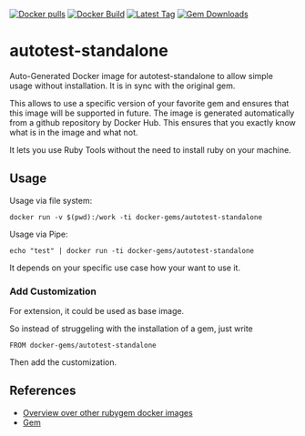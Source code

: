 [![Docker pulls](https://img.shields.io/docker/pulls/rubygem/autotest-standalone.svg)](https://hub.docker.com/r/rubygem/autotest-standalone/)
[![Docker Build](https://img.shields.io/docker/automated/rubygem/autotest-standalone.svg)](https://hub.docker.com/r/rubygem/autotest-standalone/)
[![Latest Tag](https://img.shields.io/github/tag/docker-rubygem/autotest-standalone.svg)](https://hub.docker.com/r/rubygem/autotest-standalone/)
[![Gem Downloads](https://img.shields.io/gem/dt/autotest-standalone.svg)](https://rubygems.org/gems/autotest-standalone/)
# autotest-standalone

Auto-Generated Docker image for autotest-standalone to allow simple usage without installation.
It is in sync with the original gem.

This allows to use a specific version of your favorite gem and ensures that this image will be supported in future.
The image is generated automatically from a github repository by Docker Hub.
This ensures that you exactly know what is in the image and what not.

It lets you use Ruby Tools without the need to install ruby on your machine.

## Usage

Usage via file system:

`docker run -v $(pwd):/work -ti docker-gems/autotest-standalone`

Usage via Pipe:

`echo "test" | docker run -ti docker-gems/autotest-standalone`

It depends on your specific use case how your want to use it.

### Add Customization

For extension, it could be used as base image.

So instead of struggeling with the installation of a gem, just write

`FROM docker-gems/autotest-standalone`

Then add the customization.

## References

 - [Overview over other rubygem docker images](https://github.com/thinkbot/docker-rubygem)
 - [Gem](https://rubygems.org/gems/autotest-standalone/)

